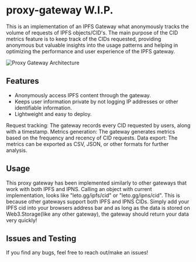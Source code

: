 # proxy-gateway W.I.P.

This is an implementation of an IPFS Gateway what anonymously tracks the volume of requests of IPFS objects/CID's. 
The main purpose of the CID metrics feature is to keep track of the CIDs requested, providing anonymous but valuable insights into the usage patterns and helping in optimizing the performance and user experience of the IPFS gateway.

![Proxy Gateway Architecture](https://user-images.githubusercontent.com/30084404/225565389-d78d75a7-7ee7-44c8-8ece-3793928c0f30.png)




## Features

- Anonymously access IPFS content through the gateway.
- Keeps user information private by not logging IP addresses or other identifiable information.
- Lightweight and easy to deploy.

Request tracking: The gateway records every CID requested by users, along with a timestamp.
Metrics generation: The gateway generates metrics based on the frequency and recency of CID requests.
Data export: The metrics can be exported as CSV, JSON, or other formats for further analysis.

## Usage

This proxy gateway has been implemented similarly to other gateways that work with both IPFS and IPNS. Calling an object with current implementation, looks like "leto.gg/ipfs/cid" or "leto.gg/ipns/cid". This is because other gateways support both IPFS and IPNS CIDs. Simply add your IPFS cid into your browsers address bar and as long as the data is stored on Web3.Storage(like any other gateway), the gateway should return your data very quickly!

## Issues and Testing

If you find any bugs, feel free to reach out/make an issues!